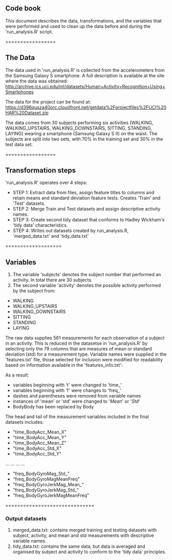 ## Code book 
This document describes the data, transformations, and the variables that were performed and used to clean up the data before and during the 'run_analysis.R' script.

=================
## The Data
The data used in 'run_analysis.R' is collected from the accelerometers from the Samsung Galaxy S smartphone. A full description is available at the site where the data was obtained: http://archive.ics.uci.edu/ml/datasets/Human+Activity+Recognition+Using+Smartphones 

The data for the project can be found at: https://d396qusza40orc.cloudfront.net/getdata%2Fprojectfiles%2FUCI%20HAR%20Dataset.zip 

The data comes from 30 subjects performing six activities (WALKING, WALKING_UPSTAIRS, WALKING_DOWNSTAIRS, SITTING, STANDING, LAYING) wearing a smartphone (Samsung Galaxy S II) on the waist. The subjects are split into two sets, with 70% in the training set and 30% in the test data set.

=================
## Transformation steps
'run_analysis.R' operates over 4 steps:
* STEP 1: Extract data from files, assign feature titles to columns and retain means and standard deviation feature tests. Creates 'Train' and 'Test' datasets.
* STEP 2: Merge Train and Test datasets and assign descriptive activity names.
* STEP 3: Create second tidy dataset that conforms to Hadley Wickham's 'tidy data' characteristics.
* STEP 4: Writes out datasets created by run_analysis.R, 'merged_data.txt' and 'tidy_data.txt'

===================
## Variables
1. The variable 'subjects' denotes the subject number that performed an activity. In total there are 30 subjects.
2. The second variable 'activity' denotes the possible activity performed by the subject from:

* WALKING
* WALKING_UPSTAIRS
* WALKING_DOWNSTAIRS
* SITTING
* STANDING
* LAYING

The raw data supplies 561 measurements for each observation of a subject in an activity. This is reduced in the datasetse in 'run_analysis.R' by selecting only the 79 columns that are measures of mean or standard deviation (std) for a measurement type. Variable names were supplied in the 'features.txt' file, those selected for inclusion were modified for readability based on information available in the 'features_info.txt':

As a result:
* variables beginning with 't' were changed to 'time_'
* variables beginning with 'f' were changes to 'freq_'
* dashes and parentheses were removed from variable names
* instances of 'mean' or 'std' were changed to '_Mean_' or '_Std_'
* BodyBody has been replaced by Body

The head and tail of the measurement variables included in the final datasets includes:

* "time_BodyAcc_Mean_X"
* "time_BodyAcc_Mean_Y"
* "time_BodyAcc_Mean_Z"
* "time_BodyAcc_Std_X"
* "time_BodyAcc_Std_Y"

... ... ... ...

* "freq_BodyGyroMag_Std_"
* "freq_BodyGyroMagMeanFreq"
* "freq_BodyGyroJerkMag_Mean_"
* "freq_BodyGyroJerkMag_Std_"
* "freq_BodyGyroJerkMagMeanFreq"

==============================
### Output datasets

1. merged_data.txt: contains merged training and testing datasets with subject, activity, and mean and std measurements with descriptive variable names.
2. tidy_data.txt: contains the same data, but data is averaged and organised by subject and activity to conform to the 'tidy data' principles.
